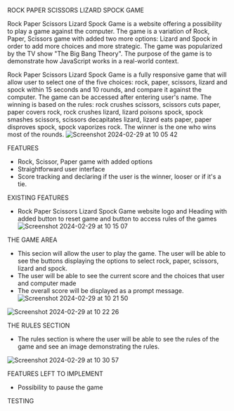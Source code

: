 ROCK PAPER SCISSORS LIZARD SPOCK GAME

Rock Paper Scissors Lizard Spock Game is a website offering a possibility to play a game against the computer. The game is a variation of Rock, Paper, Scissors game with added two more options: Lizard and Spock in order to add more choices and more strategic. The game was popularized by the TV show "The Big Bang Theory". The purpose of the game is to demonstrate how JavaScript works in a real-world context. 

Rock Paper Scissors Lizard Spock Game is a fully responsive game that will allow user to select one of the five choices: rock, paper, scissors, lizard and spock within 15 seconds and 10 rounds, and compare it against the computer. The game can be accessed after entering user's name. The winning is based on the rules: rock crushes scissors, scissors cuts paper, paper covers rock, rock crushes lizard, lizard poisons spock, spock smashes scissors, scissors decapitates lizard, lizard eats paper, paper disproves spock, spock vaporizes rock. The winner is the one who wins most of the rounds. 
![Screenshot 2024-02-29 at 10 05 42](https://github.com/Anna8742/RockPaperScissorsLizardSpockGame/assets/31070626/7453e222-8481-46e5-948f-67c56890ca6b)

FEATURES
- Rock, Scissor, Paper game with added options
- Straightforward user interface
- Score tracking and declaring if the user is the winner, looser or if it's a tie.

EXISTING FEATURES
- Rock Paper Scissors Lizard Spock Game website logo and Heading with added button to reset game and button to access rules of the games
  ![Screenshot 2024-02-29 at 10 15 07](https://github.com/Anna8742/RockPaperScissorsLizardSpockGame/assets/31070626/56f7b149-948d-464e-afb1-fb6764e384eb)

THE GAME AREA
- This secion will allow the user to play the game. The user will be able to see the buttons displaying the options to select rock, paper, scissors, lizard and spock.
- The user will be able to see the current score  and the choices that user and computer made
- The overall score will be displayed as a prompt message.
  ![Screenshot 2024-02-29 at 10 21 50](https://github.com/Anna8742/RockPaperScissorsLizardSpockGame/assets/31070626/1765457b-db4a-4939-b248-32011407c933)

  
![Screenshot 2024-02-29 at 10 22 26](https://github.com/Anna8742/RockPaperScissorsLizardSpockGame/assets/31070626/70efed09-d75a-4717-b779-2aaf15469c8d)

THE RULES SECTION

- The rules section is where the user will be able to see the rules of the game and see an image demonstrating the rules. 


![Screenshot 2024-02-29 at 10 30 57](https://github.com/Anna8742/RockPaperScissorsLizardSpockGame/assets/31070626/fee5e684-d203-4f14-9b30-27743b3d982e)

FEATURES LEFT TO IMPLEMENT
- Possibility to pause the game

TESTING

